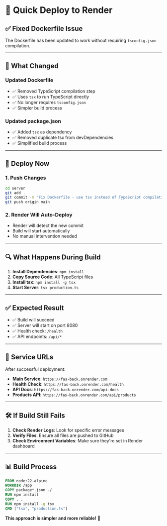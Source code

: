# 🚀 Quick Deploy to Render

## ✅ **Fixed Dockerfile Issue**

The Dockerfile has been updated to work without requiring `tsconfig.json` compilation.

---

## 🔧 **What Changed**

### **Updated Dockerfile**
- ✅ Removed TypeScript compilation step
- ✅ Uses `tsx` to run TypeScript directly
- ✅ No longer requires `tsconfig.json`
- ✅ Simpler build process

### **Updated package.json**
- ✅ Added `tsx` as dependency
- ✅ Removed duplicate tsx from devDependencies
- ✅ Simplified build process

---

## 🚀 **Deploy Now**

### **1. Push Changes**
```bash
cd server
git add .
git commit -m "Fix Dockerfile - use tsx instead of TypeScript compilation"
git push origin main
```

### **2. Render Will Auto-Deploy**
- Render will detect the new commit
- Build will start automatically
- No manual intervention needed

---

## 🔍 **What Happens During Build**

1. **Install Dependencies**: `npm install`
2. **Copy Source Code**: All TypeScript files
3. **Install tsx**: `npm install -g tsx`
4. **Start Server**: `tsx production.ts`

---

## ✅ **Expected Result**

- ✅ Build will succeed
- ✅ Server will start on port 8080
- ✅ Health check: `/health`
- ✅ API endpoints: `/api/*`

---

## 🎯 **Service URLs**

After successful deployment:
- **Main Service**: `https://fas-back.onrender.com`
- **Health Check**: `https://fas-back.onrender.com/health`
- **API Docs**: `https://fas-back.onrender.com/api-docs`
- **Products API**: `https://fas-back.onrender.com/api/products`

---

## 🛠️ **If Build Still Fails**

1. **Check Render Logs**: Look for specific error messages
2. **Verify Files**: Ensure all files are pushed to GitHub
3. **Check Environment Variables**: Make sure they're set in Render dashboard

---

## 📊 **Build Process**

```dockerfile
FROM node:22-alpine
WORKDIR /app
COPY package*.json ./
RUN npm install
COPY . .
RUN npm install -g tsx
CMD ["tsx", "production.ts"]
```

**This approach is simpler and more reliable!** 🎉
